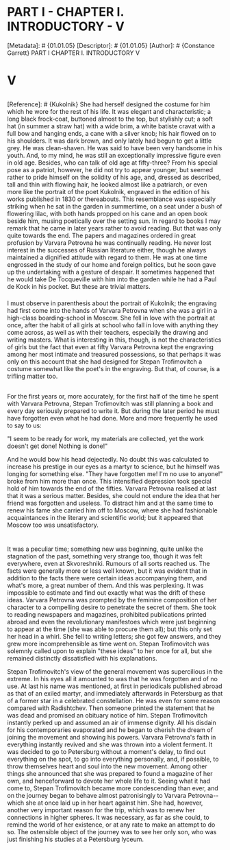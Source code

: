 # PART I - CHAPTER I. INTRODUCTORY - V
[Metadata]: # {01.01.05}
[Descriptor]: # {01.01.05}
[Author]: # {Constance Garrett}
PART I
CHAPTER I. INTRODUCTORY
V
# V
## 
[Reference]: # {Kukolnik}
She had herself designed the costume for him which he wore for the rest of his
life. It was elegant and characteristic; a long black frock-coat, buttoned
almost to the top, but stylishly cut; a soft hat (in summer a straw hat) with a
wide brim, a white batiste cravat with a full bow and hanging ends, a cane with
a silver knob; his hair flowed on to his shoulders. It was dark brown, and only
lately had begun to get a little grey. He was clean-shaven. He was said to have
been very handsome in his youth. And, to my mind, he was still an exceptionally
impressive figure even in old age. Besides, who can talk of old age at
fifty-three? From his special pose as a patriot, however, he did not try to
appear younger, but seemed rather to pride himself on the solidity of his age,
and, dressed as described, tall and thin with flowing hair, he looked almost
like a patriarch, or even more like the portrait of the poet Kukolnik, engraved
in the edition of his works published in 1830 or thereabouts. This resemblance
was especially striking when he sat in the garden in summertime, on a seat
under a bush of flowering lilac, with both hands propped on his cane and an
open book beside him, musing poetically over the setting sun. In regard to
books I may remark that he came in later years rather to avoid reading. But
that was only quite towards the end. The papers and magazines ordered in great
profusion by Varvara Petrovna he was continually reading. He never lost
interest in the successes of Russian literature either, though he always
maintained a dignified attitude with regard to them. He was at one time
engrossed in the study of our home and foreign politics, but he soon gave up
the undertaking with a gesture of despair. It sometimes happened that he would
take De Tocqueville with him into the garden while he had a Paul de Kock in his
pocket. But these are trivial matters.

### 
I must observe in parenthesis about the portrait of Kukolnik; the engraving had
first come into the hands of Varvara Petrovna when she was a girl in a
high-class boarding-school in Moscow. She fell in love with the portrait at
once, after the habit of all girls at school who fall in love with anything
they come across, as well as with their teachers, especially the drawing and
writing masters. What is interesting in this, though, is not the
characteristics of girls but the fact that even at fifty Varvara Petrovna kept
the engraving among her most intimate and treasured possessions, so that
perhaps it was only on this account that she had designed for Stepan
Trofimovitch a costume somewhat like the poet's in the engraving. But that, of
course, is a trifling matter too.

## 
For the first years or, more accurately, for the first half of the time he
spent with Varvara Petrovna, Stepan Trofimovitch was still planning a book and
every day seriously prepared to write it. But during the later period he must
have forgotten even what he had done. More and more frequently he used to say
to us:

"I seem to be ready for work, my materials are collected, yet the work doesn't
get done! Nothing is done!"

And he would bow his head dejectedly. No doubt this was calculated to increase
his prestige in our eyes as a martyr to science, but he himself was longing for
something else. "They have forgotten me! I'm no use to anyone!" broke from him
more than once. This intensified depression took special hold of him towards
the end of the fifties. Varvara Petrovna realised at last that it was a serious
matter. Besides, she could not endure the idea that her friend was forgotten
and useless. To distract him and at the same time to renew his fame she carried
him off to Moscow, where she had fashionable acquaintances in the literary and
scientific world; but it appeared that Moscow too was unsatisfactory.

# 
## 
It was a peculiar time; something new was beginning, quite unlike the
stagnation of the past, something very strange too, though it was felt
everywhere, even at Skvoreshniki. Rumours of all sorts reached us. The facts
were generally more or less well known, but it was evident that in addition to
the facts there were certain ideas accompanying them, and what's more, a great
number of them. And this was perplexing. It was impossible to estimate and find
out exactly what was the drift of these ideas. Varvara Petrovna was prompted by
the feminine composition of her character to a compelling desire to penetrate
the secret of them. She took to reading newspapers and magazines, prohibited
publications printed abroad and even the revolutionary manifestoes which were
just beginning to appear at the time (she was able to procure them all); but
this only set her head in a whirl. She fell to writing letters; she got few
answers, and they grew more incomprehensible as time went on. Stepan
Trofimovitch was solemnly called upon to explain "these ideas" to her once for
all, but she remained distinctly dissatisfied with his explanations.

Stepan Trofimovitch's view of the general movement was supercilious in the
extreme. In his eyes all it amounted to was that he was forgotten and of no
use. At last his name was mentioned, at first in periodicals published abroad
as that of an exiled martyr, and immediately afterwards in Petersburg as that
of a former star in a celebrated constellation. He was even for some reason
compared with Radishtchev. Then someone printed the statement that he was dead
and promised an obituary notice of him. Stepan Trofimovitch instantly perked up
and assumed an air of immense dignity. All his disdain for his contemporaries
evaporated and he began to cherish the dream of joining the movement and
showing his powers. Varvara Petrovna's faith in everything instantly revived
and she was thrown into a violent ferment. It was decided to go to Petersburg
without a moment's delay, to find out everything on the spot, to go into
everything personally, and, if possible, to throw themselves heart and soul
into the new movement. Among other things she announced that she was prepared
to found a magazine of her own, and henceforward to devote her whole life to
it. Seeing what it had come to, Stepan Trofimovitch became more condescending
than ever, and on the journey began to behave almost patronisingly to Varvara
Petrovna--which she at once laid up in her heart against him. She had, however,
another very important reason for the trip, which was to renew her connections
in higher spheres. It was necessary, as far as she could, to remind the world
of her existence, or at any rate to make an attempt to do so. The ostensible
object of the journey was to see her only son, who was just finishing his
studies at a Petersburg lyceum.

